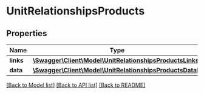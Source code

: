 # UnitRelationshipsProducts

## Properties
Name | Type | Description | Notes
------------ | ------------- | ------------- | -------------
**links** | [**\Swagger\Client\Model\UnitRelationshipsProductsLinks**](UnitRelationshipsProductsLinks.md) |  | [optional] 
**data** | [**\Swagger\Client\Model\UnitRelationshipsProductsData[]**](UnitRelationshipsProductsData.md) |  | [optional] 

[[Back to Model list]](../../README.md#documentation-for-models) [[Back to API list]](../../README.md#documentation-for-api-endpoints) [[Back to README]](../../README.md)

